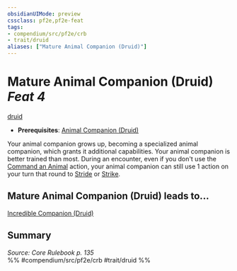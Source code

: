 ```yaml
---
obsidianUIMode: preview
cssclass: pf2e,pf2e-feat
tags:
- compendium/src/pf2e/crb
- trait/druid
aliases: ["Mature Animal Companion (Druid)"]
---
```

# Mature Animal Companion (Druid)  *Feat 4*  
[druid](Reference/Rules/Traits/druid.md "Druid Class Trait")  

- **Prerequisites**: [Animal Companion (Druid)](animal-companion-druid.md)

Your animal companion grows up, becoming a specialized animal companion, which grants it additional capabilities. Your animal companion is better trained than most. During an encounter, even if you don't use the [Command an Animal](command-an-animal.md) action, your animal companion can still use 1 action on your turn that round to [Stride](stride.md) or [Strike](strike.md).

## Mature Animal Companion (Druid) leads to...

[Incredible Companion (Druid)](incredible-companion-druid.md)

## Summary

*Source: Core Rulebook p. 135*  
%% #compendium/src/pf2e/crb #trait/druid %%
